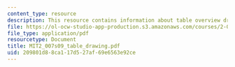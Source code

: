 ```yaml
---
content_type: resource
description: This resource contains information about table overview drawing.
file: https://ol-ocw-studio-app-production.s3.amazonaws.com/courses/2-007-design-and-manufacturing-i-spring-2009/209801d88ca117d527af69e6563e92ce_MIT2_007s09_table_drawing.pdf
file_type: application/pdf
resourcetype: Document
title: MIT2_007s09_table_drawing.pdf
uid: 209801d8-8ca1-17d5-27af-69e6563e92ce
---
```

